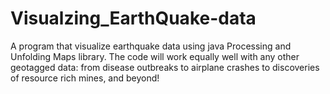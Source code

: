 # Visualzing_EarthQuake-data
A program that visualize earthquake data using java Processing and Unfolding Maps library. The code will work equally well with any other geotagged data: from disease outbreaks to airplane crashes to discoveries of resource rich mines, and beyond!
